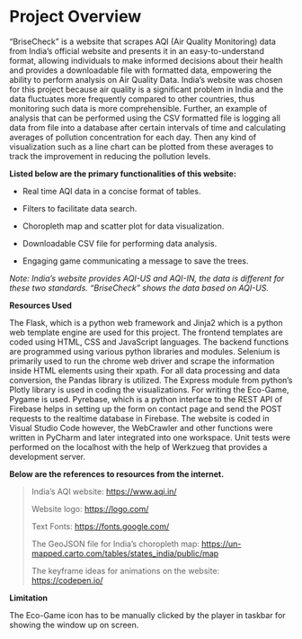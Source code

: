 # Project Overview

“BriseCheck” is a website that scrapes AQI (Air Quality Monitoring) data from India’s official website and presents it in an easy-to-understand format, allowing individuals to make informed decisions about their health and provides a downloadable file with formatted data, empowering the ability to perform analysis on Air Quality Data. India’s website was chosen for this project because air quality is a significant problem in India and the data fluctuates more frequently compared to other countries, thus monitoring such data is more comprehensible. Further, an example of analysis that can be performed using the CSV formatted file is logging all data from file into a database after certain intervals of time and calculating averages of pollution concentration for each day. Then any kind of visualization such as a line chart can be plotted from these averages to track the improvement in reducing the pollution levels. 

**Listed below are the primary functionalities of this website:**

* Real time AQI data in a concise format of tables. 

* Filters to facilitate data search. 

* Choropleth map and scatter plot for data visualization. 

* Downloadable CSV file for performing data analysis. 

* Engaging game communicating a message to save the trees. 

_Note: India’s website provides AQI-US and AQI-IN, the data is different for these two standards. “BriseCheck” shows the data based on AQI-US._




**Resources Used**

The Flask, which is a python web framework and Jinja2 which is a python web template engine are used for this project. The frontend templates are coded using HTML, CSS and JavaScript languages. The backend functions are programmed using various python libraries and modules. Selenium is primarily used to run the chrome web driver and scrape the information inside HTML elements using their xpath. For all data processing and data conversion, the Pandas library is utilized. The Express module from python’s Plotly library is used in coding the visualizations. For writing the Eco-Game, Pygame is used. Pyrebase, which is a python interface to the REST API of Firebase helps in setting up the form on contact page and send the POST requests to the realtime database in Firebase. The website is coded in Visual Studio Code however, the WebCrawler and other functions were written in PyCharm and later integrated into one workspace. Unit tests were performed on the localhost with the help of Werkzueg that provides a development server. 

**Below are the references to resources from the internet.**

>India’s AQI website: https://www.aqi.in/   
>
>Website logo: https://logo.com/  
>
>Text Fonts: https://fonts.google.com/  
>
>The GeoJSON file for India’s choropleth map:  https://un-mapped.carto.com/tables/states_india/public/map  
>
>The keyframe ideas for animations on the website: https://codepen.io/  




**Limitation**

The Eco-Game icon has to be manually clicked by the player in taskbar for showing the window up on screen. 



 

 
